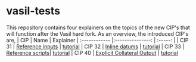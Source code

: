# vasil-tests
This repository contains four explainers on the topics of the new CIP's that will function after the Vasil hard fork. As an overview, the introduced CIP's are,
| CIP | Name  | Explainer
| :------------ |:---------------: | :-----: |
| CIP 31 | [Reference inputs](https://cips.cardano.org/cips/cip31/) | [tutorial](https://github.com/perturbing/vasil-tests/blob/main/reference-inputs-cip-31.md)
| CIP 32 | [Inline datums](https://cips.cardano.org/cips/cip32/)    | [tutorial](https://github.com/perturbing/vasil-tests/blob/main/inline-datums-cip-32.md)
| CIP 33 | [Reference scripts](https://cips.cardano.org/cips/cip33/)| [tutorial](https://github.com/perturbing/vasil-tests/blob/main/referencing-scripts-cip-33.md)
| CIP 40 | [Explicit Collateral Output](https://github.com/cardano-foundation/CIPs/blob/138565ea4c2303fabc576c0f7f67228a54124b17/CollateralOutput/README.md)                                                              | [tutorial](https://github.com/perturbing/vasil-tests/blob/main/collateral-output-cip-40.md)
